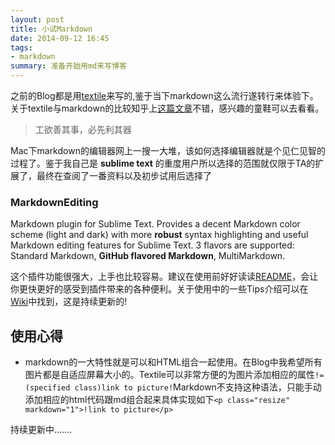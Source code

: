 ```yaml
---
layout: post
title: 小试Markdown
date: 2014-09-12 16:45
tags:
- markdown 
summary: 准备开始用md来写博客
---
```


之前的Blog都是用[textile][textile link]来写的,鉴于当下markdown这么流行遂转行来体验下。关于textile与markdown的比较知乎上[这篇文章][textile vs markdown]不错，感兴趣的童鞋可以去看看。

> 工欲善其事，必先利其器

Mac下markdown的编辑器网上一搜一大堆，该如何选择编辑器就是个见仁见智的过程了。鉴于我自己是 __sublime text__ 的重度用户所以选择的范围就仅限于TA的扩展了，最终在查阅了一番资料以及初步试用后选择了 


### MarkdownEditing

Markdown plugin for Sublime Text. Provides a decent Markdown color scheme (light and dark) with more __robust__ syntax highlighting and useful Markdown editing features for Sublime Text. 3 flavors are supported: Standard Markdown, __GitHub flavored Markdown__, MultiMarkdown.

这个插件功能很强大，上手也比较容易。建议在使用前好好读读[README][Readme]，会让你更快更好的感受到插件带来的各种便利。关于使用中的一些Tips介绍可以在[Wiki][Wiki]中找到，这是持续更新的!

## 使用心得

   - markdown的一大特性就是可以和HTML组合一起使用。在Blog中我希望所有图片都是自适应屏幕大小的。Textile可以非常方便的为图片添加相应的属性`!=(specified class)link to picture!`Markdown不支持这种语法，只能手动添加相应的html代码跟md组合起来具体实现如下`<p class="resize" markdown="1">!link to picture</p>`
   
持续更新中.......

[textile link]: http://redcloth.org/textile
[textile vs markdown]: http://www.zhihu.com/question/20912653
[Readme]: https://github.com/SublimeText-Markdown/MarkdownEditing/blob/master/README.md
[TableEditor]:                 https://github.com/vkocubinsky/SublimeTableEditor
[Knockdown]:                   https://github.com/aziz/knockdown/
[Sublime Markdown Extended]:   https://github.com/jonschlinkert/sublime-markdown-extended
[SmartMarkdown]:               https://github.com/demon386/SmartMarkdown
[Typewriter]:                  https://github.com/alehandrof/Typewriter
[OpenUrl]:                     https://github.com/noahcoad/open-url
[brettterpstra]: http://brettterpstra.com
[geekabouttown]: http://geekabouttown.com/posts/sublime-text-2-markdown-footnote-goodness
[github]: https://raw.github.com/SublimeText-Markdown/MarkdownEditing/master/screenshots/light.png
[github 2]: https://raw.github.com/SublimeText-Markdown/MarkdownEditing/master/screenshots/dark.png
[github 3]: https://raw.github.com/SublimeText-Markdown/MarkdownEditing/master/screenshots/yellow.png
[github 4]: https://github.com/jngeist
[github 5]: https://raw.github.com/SublimeText-Markdown/MarkdownEditing/master/screenshots/underscore-in-words.png
[github 6]: https://raw.github.com/SublimeText-Markdown/MarkdownEditing/master/screenshots/fenced-code-block.png
[github 7]: https://raw.github.com/SublimeText-Markdown/MarkdownEditing/master/screenshots/keyboard-shortcut.png
[github 8]: https://raw.github.com/SublimeText-Markdown/MarkdownEditing/master/screenshots/strikethrough.png
[github 9]: https://github.com/maliayas
[opensource]: http://www.opensource.org/licenses/MIT
[wbond]: http://wbond.net/sublime_packages/package_control
[wbond 2]: http://wbond.net/sublime_packages/package_control/installation
[FullScreenStatus]: https://github.com/maliayas/SublimeText_FullScreenStatus
[macstories]: http://www.macstories.net/roundups/sublime-text-2-and-markdown-tips-tricks-and-links/
[tips]: https://github.com/SublimeText-Markdown/MarkdownEditing/wiki/Tips
[Wiki]: https://github.com/SublimeText-Markdown/MarkdownEditing/wiki
[GFM]: https://help.github.com/articles/github-flavored-markdown
[#158]: https://github.com/SublimeText-Markdown/MarkdownEditing/issues/158

